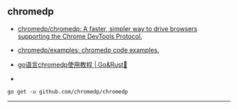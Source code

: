 ## chromedp

- [chromedp/chromedp: A faster, simpler way to drive browsers supporting the Chrome DevTools Protocol.](https://github.com/chromedp/chromedp) 
- [chromedp/examples: chromedp code examples.](https://github.com/chromedp/examples)


- [go语言chromedp使用教程 | Go&Rust🦀](https://mojotv.cn/2018/12/26/chromedp-tutorial-for-golang)
- 


```
go get -u github.com/chromedp/chromedp
```

----


